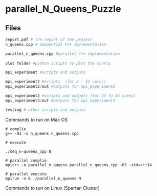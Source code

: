 # parallel_N_Queens_Puzzle
## Files
```python
report.pdf # the report of the project
n_queens.cpp # sequential C++ implementation 

parallel_n_queens.cpp #parallel C++ implementation  
   
plot folder #python scripts to plot the charts 

mpi_experiment #scripts and outputs

mpi_experiment2 #scripts  (for 2 - 32 cores)
mpi_experiment2/out #outputs for mpi_experiment2

mpi_experiment3 #scripts and outputs (for 34 to 64 cores)
mpi_experiment3/out #outputs for mpi_experiment3

testing # other scripts and outputs

```

Commands to run on Mac OS
```
# complie
g++ -O3 -o n_queens n_queens.cpp

# execute

./seq_n-queens_cpp N
```
```
# parallel complie
mpic++ -o parallel_n_queens parallel_n_queens.cpp -O3 -std=c++14

# parallel execute
mpirun -n 6 ./parallel_n_queens N
```

Commands to run on Linux (Spartan Cluster)
```

```